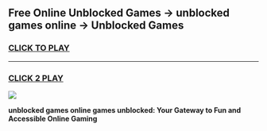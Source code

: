 
## Free Online Unblocked Games → unblocked games online → Unblocked Games
<h3>
<a href="https://premium.freeplayer.one?title=unblocked_games_online&ref=21F">CLICK TO PLAY</a></h3>
<hr>

<h3>
<a href="https://premium.freeplayer.one?title=unblocked_games_online&ref=21F">CLICK 2 PLAY</a>
  
</h3>

<a href="https://premium.freeplayer.one?title=unblocked_games_online&ref=21F/"><img src="https://clearcache.store/games.png"></a>


**unblocked games online games unblocked: Your Gateway to Fun and Accessible Online Gaming**
